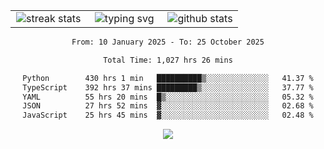 <div align="center">
  <table style="border: none;" border="0" cellspacing="0" cellpadding="0">
    <tr>
      <td align="center" width="33%">
        <img src="https://github-readme-streak-stats.herokuapp.com/?user=kurtismassey&theme=tokyonight&hide_border=true" alt="streak stats" />
      </td>
      <td align="center" width="33%">
        <img src="https://readme-typing-svg.herokuapp.com/?font=Fira+Code&weight=600&size=15&duration=4000&pause=1000&color=00FF00&center=true&vCenter=true&random=false&width=150&lines=Hey%2C+I%27m+Kurtis!" alt="typing svg" />
      </td>
      <td align="center" width="33%">
        <img src="https://github-readme-stats.vercel.app/api?username=kurtismassey&show_icons=true&theme=tokyonight&hide_title=true" alt="github stats" />
      </td>
    </tr>
  </table>
</div>
<div align="center">

<!--START_SECTION:waka-->

```txt
From: 10 January 2025 - To: 25 October 2025

Total Time: 1,027 hrs 26 mins

Python        430 hrs 1 min   ██████████▒░░░░░░░░░░░░░░   41.37 %
TypeScript    392 hrs 37 mins █████████▒░░░░░░░░░░░░░░░   37.77 %
YAML          55 hrs 20 mins  █▒░░░░░░░░░░░░░░░░░░░░░░░   05.32 %
JSON          27 hrs 52 mins  ▓░░░░░░░░░░░░░░░░░░░░░░░░   02.68 %
JavaScript    25 hrs 45 mins  ▓░░░░░░░░░░░░░░░░░░░░░░░░   02.48 %
```

<!--END_SECTION:waka-->

  <img src="https://github-readme-activity-graph.vercel.app/graph?username=kurtismassey&theme=tokyo-night&hide_border=true&custom_title=Contribution%20Graph" />

</div>